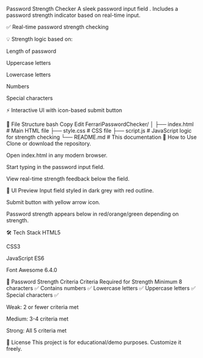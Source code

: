  Password Strength Checker
A sleek password input field . Includes a password strength indicator based on real-time input.


✅ Real-time password strength checking

💡 Strength logic based on:

Length of password

Uppercase letters

Lowercase letters

Numbers

Special characters

⚡ Interactive UI with icon-based submit button

📁 File Structure
bash
Copy
Edit
FerrariPasswordChecker/
│
├── index.html       # Main HTML file
├── style.css        # CSS file 
├── script.js        # JavaScript logic for strength checking
└── README.md        # This documentation
🧪 How to Use
Clone or download the repository.

Open index.html in any modern browser.

Start typing in the password input field.

View real-time strength feedback below the field.

📸 UI Preview
Input field styled in dark grey with red outline.

Submit button with yellow arrow icon.

Password strength appears below in red/orange/green depending on strength.

🛠 Tech Stack
HTML5

CSS3

JavaScript ES6

Font Awesome 6.4.0

📌 Password Strength Criteria
Criteria	Required for Strength
Minimum 8 characters	✅
Contains numbers	✅
Lowercase letters	✅
Uppercase letters	✅
Special characters	✅

Weak: 2 or fewer criteria met

Medium: 3-4 criteria met

Strong: All 5 criteria met

📄 License
This project is for educational/demo purposes. Customize it freely.

